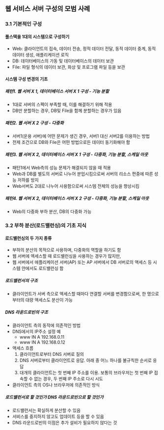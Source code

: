 ## 웹 서비스 서버 구성의 모범 사례

### 3.1 기본적인 구성

#### 풀스택을 1대의 시스템으로 구성하기

- Web: 클라이언트의 접속, 데이터 전송, 정적 데이터 전달, 동적 데이터 중계, 동적 데이터 생성, 애플리케이션 로직
- DB: 데이터베이스의 가동 및 데이터베이스의 데이터 보관
- File: 파일 형식의 데이터 보관, 화상 및 프로그램 파일 등을 보관

#### 시스템 구성 변경의 기초

##### 패턴1. 웹 서버 X 1, 데이터베이스 서버 X 1 구성 - 기능 분할

- 1대로 서버의 스펙이 부족할 때, 이를 해결하기 위해 적용
- DB만 분할하는 경우, DB및 File을 함께 분할하는 경우가 있음


##### 패턴2. 웹 서버 X 2 구성 - 다중화

- 서버1(운용 서버)에 어떤 문제가 생긴 경우, 서버1 대신 서버2를 이용하는 방법
- 전제 조건으로 DB와 File은 어떤 방법으로든 데이터 동기화해야 함


##### 패턴3. 웹 서버 X 2, 데이터베이스 서버 X 1 구성 - 다중화, 기능 분할, 스케일 아웃

- 패턴1에서 Web측의 성능 문제가 해결되지 않을 때 적용
- Web과 DB를 별도의 서버로 나누어 분업시킴으로써 서버의 리소스 편중에 따른 성능 저하를 방지
- Web서버도 2대로 나누어 사용함으로써 시스템 전체의 성능을 향상시킴


##### 패턴4. 웹 서버 X 2, 데이터베이스 서버 X 2 구성 - 다중화, 기능 분할, 스케일 아웃

- Web의 다중화 부하 분산, DB의 다중화 가능


### 3.2 부하 분산(로드밸런싱)의 기초 지식

#### 로드밸런싱의 두 가지 종류

- 부하의 분산의 목적으로 사용하며, 다중화의 역할을 하기도 함
- 웹 서버에 엑세스할 때 로드밸런싱을 사용하는 경우가 많지만,
- 웹 서버에서 애플리케이션 서버(AP) 또는 AP 서버에서 DB 서버로의 액세스 등 시스템 안에서도 로드밸런싱 함

##### 로드밸런서의 구조

- 클라이언트가 서버 측으로 액세스할 때마다 연결할 서버를 변경함으로써, 한 명으로부터의 대량 액세스도 분산이 가능

##### DNS 라운드로빈의 구조

- 클라이언트 측의 동작에 의존적인 방법
- DNS에서의 IP주소 설정 예
    + www IN A 192.168.0.11
    + www IN A 192.168.0.12
- 액세스 흐름
    1. 클라이언트로부터 DNS 서버로 질의
    2. DNS 서버로부터 클라이언트로 응답. 아래 중 어느 하나를 불규칙한 순서로 응답
    3. 대개의 클라이언트는 첫 번째 IP 주소를 이용. 보통의 브라우저는 첫 번째 IP 접속할 수 없는 경우, 두 번째 IP 주소로 다시 시도
- 클라이언트 측의 OS나 브라우저에 의존적인 방식

##### 로드밸런서로 할 것인가 DNS 라운드로빈으로 할 것인가

- 로드밸런서는 확실하게 분산할 수 있음
- 서비스를 중지하지 않고도 업데이트 등을 할 수 있음
- DNS 라운드로빈의 이점은 추가 설비가 필요하지 않다는 것
